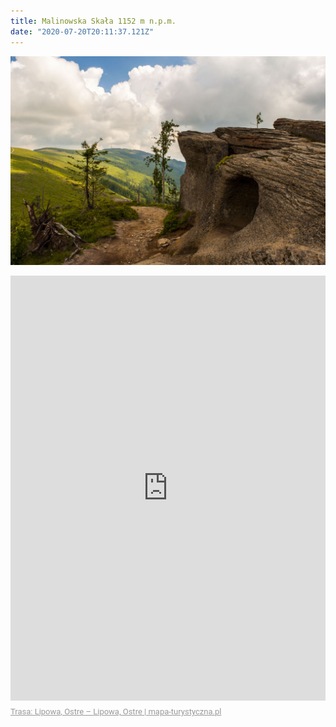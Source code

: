 ```yaml
---
title: Malinowska Skała 1152 m n.p.m.
date: "2020-07-20T20:11:37.121Z"
---
```


![1](./37080.jpg)

<div style="max-width:600px;overflow:hidden;margin:0 auto;min-width:300px;"><iframe src="https://mapa-turystyczna.pl/map/widget/route/h1l0p1/tgo6.html" height="680" frameborder="0" style="width:100%;border:0;"></iframe><a href="https://mapa-turystyczna.pl/route/tgo6?utm_source=external_web&amp;utm_medium=widget&amp;utm_campaign=route_widget" target="_blank" style="color:#999;padding:7px 0;font-size: 13px;font-family:Roboto,Arial,sans-serif;display: inline-block;">Trasa: Lipowa, Ostre – Lipowa, Ostre | mapa-turystyczna.pl</a></div>
